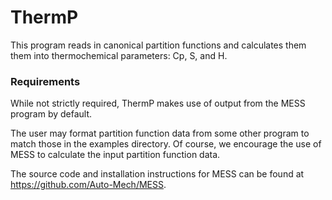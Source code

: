 # ThermP

This program reads in canonical partition functions and calculates them them into thermochemical parameters: Cp, S, and H.

### Requirements

While not strictly required, ThermP makes use of output from the MESS program by default.

The user may format partition function data from some other program to match those in the examples directory. Of course, we encourage the use of MESS to calculate the input partition function data. 

The source code and installation instructions for MESS can be found at <https://github.com/Auto-Mech/MESS>. 
